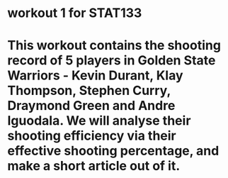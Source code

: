# workout 1 for STAT133
# This workout contains the shooting record of 5 players in Golden State Warriors - Kevin Durant, Klay Thompson, Stephen Curry, Draymond Green and Andre Iguodala. We will analyse their shooting efficiency via their effective shooting percentage, and make a short article out of it.
